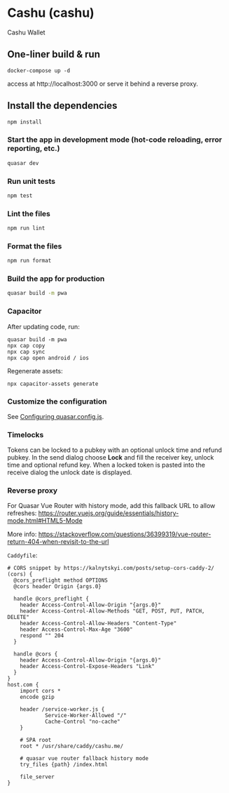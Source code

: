 # Cashu (cashu)

Cashu Wallet

## One-liner build & run

```
docker-compose up -d
```

access at http://localhost:3000 or serve it behind a reverse proxy.

## Install the dependencies

```bash
npm install
```

### Start the app in development mode (hot-code reloading, error reporting, etc.)

```bash
quasar dev
```

### Run unit tests

```bash
npm test
```

### Lint the files

```bash
npm run lint
```

### Format the files

```bash
npm run format
```

### Build the app for production

```bash
quasar build -m pwa
```

### Capacitor

After updating code, run:

```
quasar build -m pwa
npx cap copy
npx cap sync
npx cap open android / ios
```

Regenerate assets:

```
npx capacitor-assets generate
```

### Customize the configuration

See [Configuring quasar.config.js](https://v2.quasar.dev/quasar-cli-webpack/quasar-config-js).

### Timelocks

Tokens can be locked to a pubkey with an optional unlock time and refund pubkey.
In the send dialog choose **Lock** and fill the receiver key, unlock time and
optional refund key. When a locked token is pasted into the receive dialog the
unlock date is displayed.

### Reverse proxy

For Quasar Vue Router with history mode, add this fallback URL to allow refreshes: https://router.vuejs.org/guide/essentials/history-mode.html#HTML5-Mode

More info: https://stackoverflow.com/questions/36399319/vue-router-return-404-when-revisit-to-the-url

`Caddyfile`:

```
# CORS snippet by https://kalnytskyi.com/posts/setup-cors-caddy-2/
(cors) {
  @cors_preflight method OPTIONS
  @cors header Origin {args.0}

  handle @cors_preflight {
    header Access-Control-Allow-Origin "{args.0}"
    header Access-Control-Allow-Methods "GET, POST, PUT, PATCH, DELETE"
    header Access-Control-Allow-Headers "Content-Type"
    header Access-Control-Max-Age "3600"
    respond "" 204
  }

  handle @cors {
    header Access-Control-Allow-Origin "{args.0}"
    header Access-Control-Expose-Headers "Link"
  }
}
host.com {
    import cors *
    encode gzip

    header /service-worker.js {
            Service-Worker-Allowed "/"
            Cache-Control "no-cache"
    }

    # SPA root
    root * /usr/share/caddy/cashu.me/

    # quasar vue router fallback history mode
    try_files {path} /index.html

    file_server
}
```
